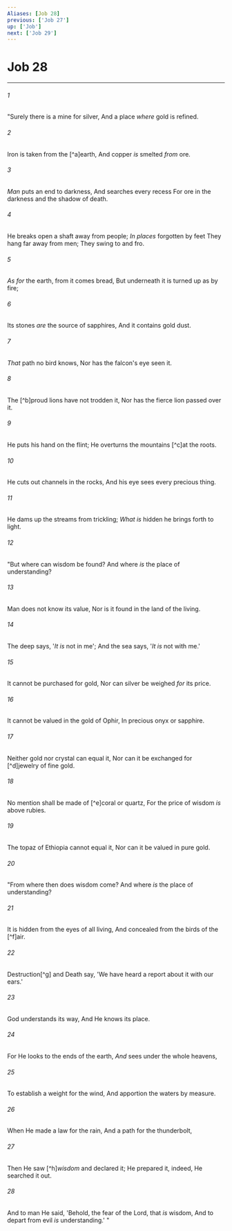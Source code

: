 ```yaml
---
Aliases: [Job 28]
previous: ['Job 27']
up: ['Job']
next: ['Job 29']
---
```

# Job 28

***


###### 1 
"Surely there is a mine for silver, And a place _where_ gold is refined. 

###### 2 
Iron is taken from the [^a]earth, And copper _is_ smelted _from_ ore. 

###### 3 
_Man_ puts an end to darkness, And searches every recess For ore in the darkness and the shadow of death. 

###### 4 
He breaks open a shaft away from people; _In places_ forgotten by feet They hang far away from men; They swing to and fro. 

###### 5 
_As for_ the earth, from it comes bread, But underneath it is turned up as by fire; 

###### 6 
Its stones _are_ the source of sapphires, And it contains gold dust. 

###### 7 
_That_ path no bird knows, Nor has the falcon's eye seen it. 

###### 8 
The [^b]proud lions have not trodden it, Nor has the fierce lion passed over it. 

###### 9 
He puts his hand on the flint; He overturns the mountains [^c]at the roots. 

###### 10 
He cuts out channels in the rocks, And his eye sees every precious thing. 

###### 11 
He dams up the streams from trickling; _What is_ hidden he brings forth to light. 

###### 12 
"But where can wisdom be found? And where _is_ the place of understanding? 

###### 13 
Man does not know its value, Nor is it found in the land of the living. 

###### 14 
The deep says, '_It is_ not in me'; And the sea says, '_It is_ not with me.' 

###### 15 
It cannot be purchased for gold, Nor can silver be weighed _for_ its price. 

###### 16 
It cannot be valued in the gold of Ophir, In precious onyx or sapphire. 

###### 17 
Neither gold nor crystal can equal it, Nor can it be exchanged for [^d]jewelry of fine gold. 

###### 18 
No mention shall be made of [^e]coral or quartz, For the price of wisdom _is_ above rubies. 

###### 19 
The topaz of Ethiopia cannot equal it, Nor can it be valued in pure gold. 

###### 20 
"From where then does wisdom come? And where _is_ the place of understanding? 

###### 21 
It is hidden from the eyes of all living, And concealed from the birds of the [^f]air. 

###### 22 
Destruction[^g] and Death say, 'We have heard a report about it with our ears.' 

###### 23 
God understands its way, And He knows its place. 

###### 24 
For He looks to the ends of the earth, _And_ sees under the whole heavens, 

###### 25 
To establish a weight for the wind, And apportion the waters by measure. 

###### 26 
When He made a law for the rain, And a path for the thunderbolt, 

###### 27 
Then He saw [^h]_wisdom_ and declared it; He prepared it, indeed, He searched it out. 

###### 28 
And to man He said, 'Behold, the fear of the Lord, that _is_ wisdom, And to depart from evil _is_ understanding.' "
